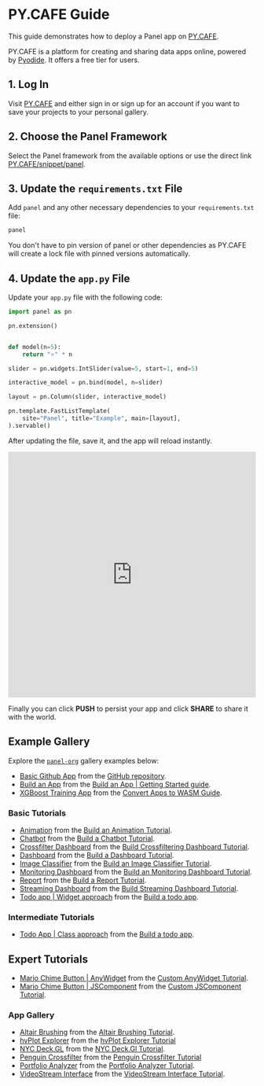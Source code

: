 # PY.CAFE Guide

This guide demonstrates how to deploy a Panel app on [PY.CAFE](https://py.cafe/).

PY.CAFE is a platform for creating and sharing data apps online, powered by [Pyodide](https://pyodide.org/). It offers a free tier for users.

## 1. Log In

Visit [PY.CAFE](https://py.cafe/) and either sign in or sign up for an account if you want to save your projects to your personal gallery.

## 2. Choose the Panel Framework

Select the Panel framework from the available options or use the direct link [PY.CAFE/snippet/panel](https://py.cafe/snippet/panel/v1).

## 3. Update the `requirements.txt` File

Add `panel` and any other necessary dependencies to your `requirements.txt` file:

```bash
panel
```

You don't have to pin version of panel or other dependencies as PY.CAFE will create a lock file with pinned versions automatically.

## 4. Update the `app.py` File

Update your `app.py` file with the following code:

```python
import panel as pn

pn.extension()


def model(n=5):
    return "⭐" * n

slider = pn.widgets.IntSlider(value=5, start=1, end=5)

interactive_model = pn.bind(model, n=slider)

layout = pn.Column(slider, interactive_model)

pn.template.FastListTemplate(
    site="Panel", title="Example", main=[layout],
).servable()
```

After updating the file, save it, and the app will reload instantly.

<iframe src="https://py.cafe/app/panel-org/pycafe-reference" title="PyCafe Reference Example" frameborder="0" style="width: 100%; height: 500px;"></iframe>

Finally you can click **PUSH** to persist your app and click **SHARE** to share it with the world.

## Example Gallery

Explore the [`panel-org`](https://py.cafe/panel-org) gallery examples below:

- [Basic Github App](https://py.cafe/panel-org/pycafe-reference) from the [GitHub repository](https://github.com/holoviz/panel/#interactive-data-apps).
- [Build an App](https://py.cafe/panel-org/build-app) from the [Build an App | Getting Started guide](https://panel.holoviz.org/getting_started/build_app.html).
- [XGBoost Training App](https://py.cafe/panel-org/xgboost-training) from the [Convert Apps to WASM Guide](https://panel.holoviz.org/how_to/wasm/convert.html).

### Basic Tutorials

- [Animation](https://py.cafe/panel-org/basic-animation) from the [Build an Animation Tutorial](../../tutorials/basic/build_report.md).
- [Chatbot](https://py.cafe/panel-org/basic-chatbot) from the [Build a Chatbot Tutorial](../../tutorials/basic/build_chatbot.md).
- [Crossfilter Dashboard](https://py.cafe/panel-org/basic-crossfilter-dashboard) from the [Build Crossfiltering Dashboard Tutorial](../../tutorials/basic/build_crossfilter_dashboard.md).
- [Dashboard](https://py.cafe/panel-org/basic-dashboard) from the [Build a Dashboard Tutorial](../../tutorials/basic/build_dashboard.md).
- [Image Classifier](https://py.cafe/panel-org/basic-image-classifier) from the [Build an Image Classifier Tutorial](../../tutorials/basic/build_image_classifier.md).
- [Monitoring Dashboard](https://py.cafe/panel-org/basic-monitoring-dashboard) from the [Build an Monitoring Dashboard Tutorial](../../tutorials/basic/build_monitoring_dashboard.md).
- [Report](https://py.cafe/panel-org/basic-report) from the [Build a Report Tutorial](../../tutorials/basic/build_report.md).
- [Streaming Dashboard](https://py.cafe/panel-org/basic-streaming-dashboard) from the [Build Streaming Dashboard Tutorial](../../tutorials/basic/build_streaming_dashboard.md).
- [Todo app | Widget approach](https://py.cafe/panel-org/basic-todo) from the [Build a todo app](../../tutorials/basic/build_todo.md).

### Intermediate Tutorials

- [Todo App | Class approach](https://py.cafe/panel-org/intermediate-todo-app) from the [Build a todo app](../../tutorials/intermediate/build_todo.md).

## Expert Tutorials

- [Mario Chime Button | AnyWidget](https://py.cafe/panel-org/panel-mario-chime-anywidget) from the [Custom AnyWidget Tutorial](../../tutorials/expert/custom_anywidget_components.md).
- [Mario Chime Button | JSComponent](https://py.cafe/panel-org/panel-mario-chime-jscomponent) from the [Custom JSComponent Tutorial](../../tutorials/expert/custom_js_components.md).

### App Gallery

- [Altair Brushing](https://py.cafe/panel-org/altair-brushing) from the [Altair Brushing Tutorial](../../gallery/altair_brushing.md).
- [hvPlot Explorer](https://py.cafe/panel-org/hvplot-explorer) from the [hvPlot Explorer Tutorial](../../gallery/hvplot_explorer.md)
- [NYC Deck.GL](https://py.cafe/panel-org/nyc-deckgl) from the [NYC Deck.Gl Tutorial](../../gallery/nyc_deckgl.md).
- [Penguin Crossfilter](https://py.cafe/panel-org/penguin-crossfilter) from the [Penguin Crossfilter Tutorial](../../gallery/penguin_crossfilter.md)
- [Portfolio Analyzer](https://py.cafe/panel-org/portfolio-analyzer) from the [Portfolio Analyzer Tutorial](../../gallery/portfolio_analyzer.md).
- [VideoStream Interface](https://py.cafe/panel-org/videostream) from the [VideoStream Interface Tutorial](../../gallery/streaming_videostream.md).
